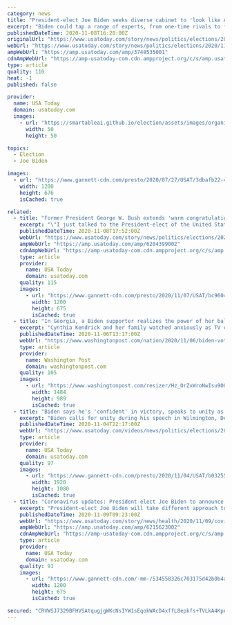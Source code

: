 ```yaml
---
category: news
title: "President-elect Joe Biden seeks diverse cabinet to 'look like America' in leading federal departments"
excerpt: "Biden could tap a range of experts, from one-time rivals to former colleagues, both Democrats and Republicans, to be a part of his administration."
publishedDateTime: 2020-11-08T16:28:00Z
originalUrl: "https://www.usatoday.com/story/news/politics/elections/2020/11/08/biden-cabinet-picks-who-may-tapped-leadership-roles/3748535001/"
webUrl: "https://www.usatoday.com/story/news/politics/elections/2020/11/08/biden-cabinet-picks-who-may-tapped-leadership-roles/3748535001/"
ampWebUrl: "https://amp.usatoday.com/amp/3748535001"
cdnAmpWebUrl: "https://amp-usatoday-com.cdn.ampproject.org/c/s/amp.usatoday.com/amp/3748535001"
type: article
quality: 110
heat: -1
published: false

provider:
  name: USA Today
  domain: usatoday.com
  images:
    - url: "https://smartableai.github.io/election/assets/images/organizations/usatoday.com-50x50.jpg"
      width: 50
      height: 50

topics:
  - Election
  - Joe Biden

images:
  - url: "https://www.gannett-cdn.com/presto/2020/07/27/USAT/3dbafb22-4ac8-4c44-be84-00ce5b70a50c-SusanRice021.JPG?auto=webp&crop=809,456,x0,y102&format=pjpg&width=1200"
    width: 1200
    height: 676
    isCached: true

related:
  - title: "Former President George W. Bush extends 'warm congratulations' to President-elect Joe Biden"
    excerpt: "\"I just talked to the President-elect of the United States, Joe Biden,\" former President Bush said, adding that he extended \"warm congratulations.\""
    publishedDateTime: 2020-11-08T17:52:00Z
    webUrl: "https://www.usatoday.com/story/news/politics/elections/2020/11/08/george-w-bush-offers-congratulations-president-elect-joe-biden/6204399002/"
    ampWebUrl: "https://amp.usatoday.com/amp/6204399002"
    cdnAmpWebUrl: "https://amp-usatoday-com.cdn.ampproject.org/c/s/amp.usatoday.com/amp/6204399002"
    type: article
    provider:
      name: USA Today
      domain: usatoday.com
    quality: 115
    images:
      - url: "https://www.gannett-cdn.com/presto/2020/11/07/USAT/bc96049b-8aec-468f-b955-e7b1af5bd757-AFP_1W10ON.jpg?auto=webp&crop=2956,1663,x0,y0&format=pjpg&width=1200"
        width: 1200
        height: 675
        isCached: true
  - title: "In Georgia, a Biden supporter realizes the power of her ballot"
    excerpt: "Cynthia Kendrick and her family watched anxiously as TV coverage of the presidential election zoomed in on their community."
    publishedDateTime: 2020-11-06T13:17:00Z
    webUrl: "https://www.washingtonpost.com/nation/2020/11/06/biden-voter/?arc404=true"
    type: article
    provider:
      name: Washington Post
      domain: washingtonpost.com
    quality: 105
    images:
      - url: "https://www.washingtonpost.com/resizer/Hz_OrZxWroNwIsu9OOmq7GbxQfc=/1484x0/arc-anglerfish-washpost-prod-washpost.s3.amazonaws.com/public/A4X73ZA7XQI6XLKTJQP5USMQPU.jpg"
        width: 1484
        height: 989
        isCached: true
  - title: "Biden says he's 'confident' in victory, speaks to unity as votes continue to be counted"
    excerpt: "Biden calls for unity during his speech in Wilmington, Delaware. Votes are still being counted in states across the country."
    publishedDateTime: 2020-11-04T22:17:00Z
    webUrl: "https://www.usatoday.com/videos/news/politics/elections/2020/11/04/2020-election-biden-calls-unity-votes-continue-counted/6166567002/"
    type: article
    provider:
      name: USA Today
      domain: usatoday.com
    quality: 97
    images:
      - url: "https://www.gannett-cdn.com/presto/2020/11/04/USAT/b032550d-b933-4d85-b020-924b79592f45-VPC_ELECTION_DESK_THUMB.00_00_33_12.Still005.jpg?quality=10"
        width: 1920
        height: 1080
        isCached: true
  - title: "Coronavirus updates: President-elect Joe Biden to announce COVID task force; Global infections surpass 50M; Air Force-Wyoming game canceled"
    excerpt: "President-elect Joe Biden will take different approach to virus. Anchorage, Alaska, restrictions start Monday. US nears 10M cases. Latest COVID news."
    publishedDateTime: 2020-11-09T09:23:00Z
    webUrl: "https://www.usatoday.com/story/news/health/2020/11/09/covid-news-joe-biden-task-force-alaska-new-jersey-restrictions/6215623002/"
    ampWebUrl: "https://amp.usatoday.com/amp/6215623002"
    cdnAmpWebUrl: "https://amp-usatoday-com.cdn.ampproject.org/c/s/amp.usatoday.com/amp/6215623002"
    type: article
    provider:
      name: USA Today
      domain: usatoday.com
    quality: 91
    images:
      - url: "https://www.gannett-cdn.com/-mm-/534558326c703175d42b0b4aba9c5a87c5526cfa/c=0-254-4876-2997/local/-/media/2020/10/29/USATODAY/usatsports/B9341974804Z.1_20201029020704_000_G4MRJ7I0H.2-0.jpg?auto=webp&format=pjpg&width=1200"
        width: 1200
        height: 675
        isCached: true

secured: "CRVWSJ7329BFHVSAtqugjgWKcNsIYW1sEqokWAcD4xffL8epkfs+TVLkA4KpAqpGdQE4xiZmlk9heZVY+8g4aKALQncquy5fo34Kt3yXMYSGGjw9HhccbWZcMtj5ojP8x7QCfny446tBAz7yK03IPeWxedcUi0OB7dmxJ9VJncCKPKqma3LzzOzFJK95NFmQLX3Hr9Euy59Rznb5x5AvvocV16h7PVpQqCKwl7oRDRJPr+WsNopOWCPgu19NpmLGRFdSixSSIkUYvwY7sdMgU2LfmNJiFdFrk8Np/A9SmZG6AZlOK2jGOlbUZYnStJ/5CB2r0gfiJU/vpmqAHPVm2wOklSBsEB05uIEfaCtk/qk=;8HkEf6aAxW1x1EsXxSYuyA=="
---
```


